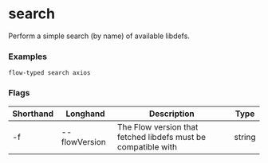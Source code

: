 # search

Perform a simple search (by name) of available libdefs.

### Examples

```
flow-typed search axios
```

### Flags

|Shorthand|Longhand|Description|Type|
|---------|--------|-----------|----|
|-f|--flowVersion|The Flow version that fetched libdefs must be compatible with|string|
